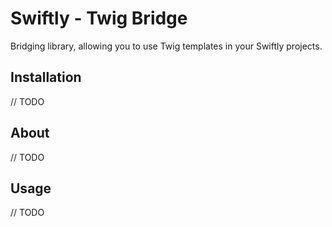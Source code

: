 # Swiftly - Twig Bridge

Bridging library, allowing you to use Twig templates in your Swiftly projects.

## Installation

// TODO

## About

// TODO

## Usage

// TODO
